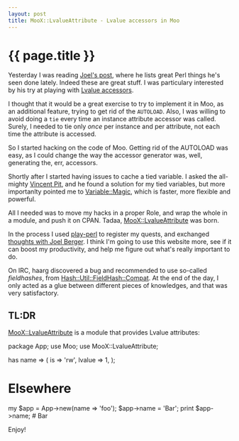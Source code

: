 ```yaml
---
layout: post
title: MooX::LvalueAttribute - Lvalue accessors in Moo
---
```


# {{ page.title }}

Yesterday I was reading [Joel's
post](http://blogs.perl.org/users/joel_berger/2013/02/in-the-name-of-create-great-things-in-perl.html),
where he lists great Perl things he's seen done lately. Indeed these are great
stuff. I was particulary interested by his try at playing with [Lvalue accessors](https://gist.github.com/jberger/4740303).

I thought that it would be a great exercise to try to implement it in Moo, as
an additional feature, trying to get rid of the `AUTOLOAD`. Also, I was willing
to avoid doing a `tie` every time an instance attribute accessor was called.
Surely, I needed to tie only *once* per instance and per attribute, not each
time the attribute is accessed.

So I started hacking on the code of Moo. Getting rid of the AUTOLOAD was easy,
as I could change the way the accessor generator was, well, generating the,
err, accessors.

Shortly after I started having issues to cache a tied variable. I asked the
all-mighty [Vincent Pit](https://metacpan.org/author/VPIT), and he found a
solution for my tied variables, but more importanlty pointed me to
[Variable::Magic](https://metacpan.org/module/Variable::Magic), which is
faster, more flexible and powerful.

All I needed was to move my hacks in a proper Role, and wrap the whole in a
module, and push it on CPAN. Tadaa, [MooX::LvalueAttribute](https://metacpan.org/module/MooX::LvalueAttribute) was born.

In the process I used [play-perl](http::/play-perl.org) to register my quests,
and exchanged [thoughts with Joel
Berger](http://play-perl.org/quest/511800ae94f611130b000025). I think I'm going
to use this website more, see if it can boost my productivity, and help me
figure out what's really important to do.

On IRC, haarg discovered a bug and recommended to use so-called *fieldhashes*,
from
[Hash::Util::FieldHash::Compat](https://metacpan.org/module/Hash::Util::FieldHash::Compat).
At the end of the day, I only acted as a glue between different pieces of
knowledges, and that was very satisfactory.

## TL:DR

[MooX::LvalueAttribute](https://metacpan.org/module/MooX::LvalueAttribute) is a
module that provides Lvalue attributes:

  package App;
  use Moo;
  use MooX::LvalueAttribute;
  
  has name => (
    is => 'rw',
    lvalue => 1,
  );

  # Elsewhere

  my $app = App->new(name => 'foo');
  $app->name = 'Bar';
  print $app->name;  # Bar

Enjoy!